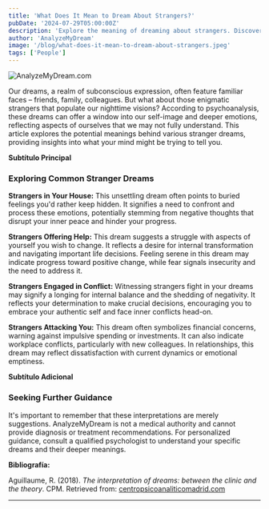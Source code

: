 ```yaml
---
title: 'What Does It Mean to Dream About Strangers?'
pubDate: '2024-07-29T05:00:00Z'
description: 'Explore the meaning of dreaming about strangers. Discover how these dreams reflect aspects of your own being and what signals they may be sending you.'
author: 'AnalyzeMyDream'
image: '/blog/what-does-it-mean-to-dream-about-strangers.jpeg'
tags: ['People']
---
```


![AnalyzeMyDream.com](/blog/what-does-it-mean-to-dream-about-strangers.jpeg)


Our dreams, a realm of subconscious expression, often feature familiar faces – friends, family, colleagues. But what about those enigmatic strangers that populate our nighttime visions? According to psychoanalysis, these dreams can offer a window into our self-image and deeper emotions, reflecting aspects of ourselves that we may not fully understand. This article explores the potential meanings behind various stranger dreams, providing insights into what your mind might be trying to tell you.

**Subtítulo Principal**

### Exploring Common Stranger Dreams

**Strangers in Your House:** This unsettling dream often points to buried feelings you'd rather keep hidden. It signifies a need to confront and process these emotions, potentially stemming from negative thoughts that disrupt your inner peace and hinder your progress.  

**Strangers Offering Help:** This dream suggests a struggle with aspects of yourself you wish to change. It reflects a desire for internal transformation and navigating important life decisions. Feeling serene in this dream may indicate progress toward positive change, while fear signals insecurity and the need to address it.

**Strangers Engaged in Conflict:** Witnessing strangers fight in your dreams may signify a longing for internal balance and the shedding of negativity. It reflects your determination to make crucial decisions, encouraging you to embrace your authentic self and face inner conflicts head-on.

**Strangers Attacking You:** This dream often symbolizes financial concerns, warning against impulsive spending or investments. It can also indicate workplace conflicts, particularly with new colleagues. In relationships, this dream may reflect dissatisfaction with current dynamics or emotional emptiness. 

**Subtítulo Adicional**

### Seeking Further Guidance

It's important to remember that these interpretations are merely suggestions. AnalyzeMyDream is not a medical authority and cannot provide diagnosis or treatment recommendations.  For personalized guidance, consult a qualified psychologist to understand your specific dreams and their deeper meanings.

**Bibliografía:**

Aguillaume, R. (2018). *The interpretation of dreams: between the clinic and the theory*. CPM. Retrieved from: [centropsicoanaliticomadrid.com](https://www.centropsicoanaliticomadrid.com/publicaciones/revista/numero-15/la-interpretacion-de-los-suenos-entre-la-clinica-y-la-teoria/)

---